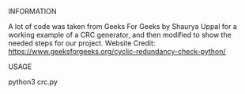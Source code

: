 INFORMATION

A lot of code was taken from Geeks For Geeks by Shaurya Uppal for a working example of a CRC generator, and then modified to show the needed steps for our project.
Website Credit: https://www.geeksforgeeks.org/cyclic-redundancy-check-python/

USAGE

python3 crc.py
